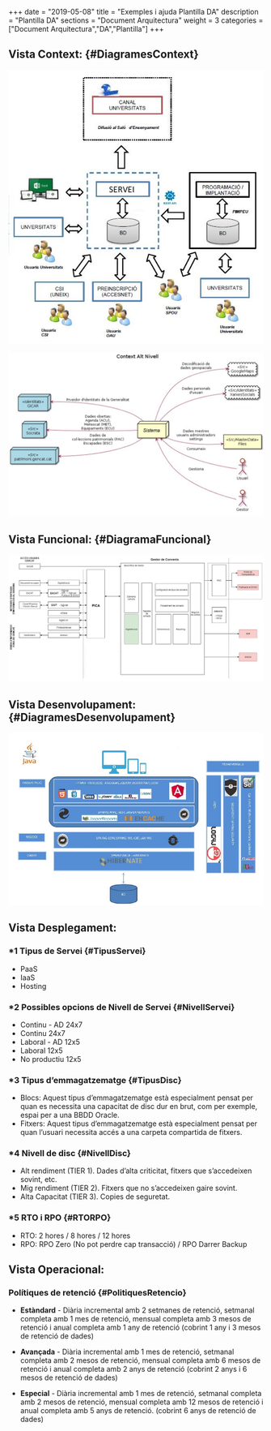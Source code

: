 +++
date        = "2019-05-08"
title       = "Exemples i ajuda Plantilla DA"
description = "Plantilla DA"
sections    = "Document Arquitectura"
weight      = 3
categories  = ["Document Arquitectura","DA","Plantilla"]
+++

## Vista Context: {#DiagramesContext}

![Exemple Diagrama Context 1](/images/PlantillaDA/Exemple_Context.JPG)

![Exemple Diagrama Context 2](/images/PlantillaDA/Exemple_Context_2.JPG)

## Vista Funcional: {#DiagramaFuncional}

![Exemple Diagrama Funcional 1](/images/PlantillaDA/Exemple_Diagrama_Funcional.JPG)

## Vista Desenvolupament: {#DiagramesDesenvolupament}

![Exemple Diagrama Desenvolupament 1](/images/PlantillaDA/Exemple_Diagrama_Desenvolupament.JPG)

## Vista Desplegament:
### *1 Tipus de Servei {#TipusServei}
- PaaS
- IaaS
- Hosting

### *2 Possibles opcions de Nivell de Servei {#NivellServei}
- Continu - AD	24x7   
- Continu	24x7
- Laboral - AD	12x5
- Laboral	12x5
- No productiu	12x5

### *3 Tipus d’emmagatzematge {#TipusDisc}
- Blocs: Aquest tipus d’emmagatzematge està especialment pensat per quan es necessita una capacitat de disc dur en brut, com per exemple, espai per a una BBDD Oracle.
- Fitxers: Aquest tipus d’emmagatzematge està especialment pensat per quan l’usuari necessita accés a una carpeta compartida de fitxers.

### *4 Nivell de disc  {#NivellDisc}
- Alt rendiment (TIER 1). Dades d’alta criticitat, fitxers que s’accedeixen sovint, etc.
- Mig rendiment (TIER 2). Fitxers que no s’accedeixen gaire sovint. 
- Alta Capacitat (TIER 3). Copies de seguretat.

### *5 RTO i RPO {#RTORPO}
- RTO: 2 hores / 8  hores / 12 hores
- RPO: RPO Zero (No pot perdre cap transacció) /  RPO Darrer Backup

## Vista Operacional:

### Polítiques de retenció {#PolitiquesRetencio}

- **Estàndard** - Diària incremental amb 2 setmanes de retenció, setmanal completa amb 1 mes de retenció, mensual completa amb 3 mesos de retenció i anual completa amb 1 any de retenció (cobrint 1 any i 3 mesos de retenció de dades)

- **Avançada** - Diària incremental amb 1 mes de retenció, setmanal completa amb 2 mesos de retenció, mensual completa amb 6 mesos de retenció i anual completa amb 2 anys de retenció (cobrint 2 anys i 6 mesos de retenció de dades)

- **Especial** - Diària incremental amb 1 mes de retenció, setmanal completa amb 2 mesos de retenció, mensual completa amb 12 mesos de retenció i anual completa amb 5 anys de retenció. (cobrint 6 anys de retenció de dades)
